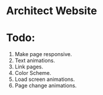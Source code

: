 # Architect Website 

# Todo:

1. Make page responsive.
4. Text animations.
9. Link pages.
11. Color Scheme.
12. Load screen animations.
13. Page change animations.